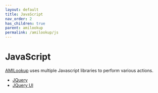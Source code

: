 ```yaml
---
layout: default
title: JavaScript
nav_order: 2
has_children: true
parent: amilookup
permalink: /amilookup/js
---
```

# JavaScript

[AMILookup](https://amilookup.com) uses multiple Javascript libraries to perform various actions. 

- [JQuery](https://jquery.com/)
- [JQuery UI](https://jqueryui.com/)
